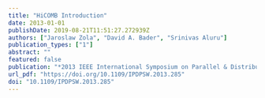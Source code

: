 ```yaml
---
title: "HiCOMB Introduction"
date: 2013-01-01
publishDate: 2019-08-21T11:51:27.272939Z
authors: ["Jaroslaw Zola", "David A. Bader", "Srinivas Aluru"]
publication_types: ["1"]
abstract: ""
featured: false
publication: "*2013 IEEE International Symposium on Parallel & Distributed Processing, Workshops and Phd Forum, Cambridge, MA, USA, May 20-24, 2013*"
url_pdf: "https://doi.org/10.1109/IPDPSW.2013.285"
doi: "10.1109/IPDPSW.2013.285"
---
```


